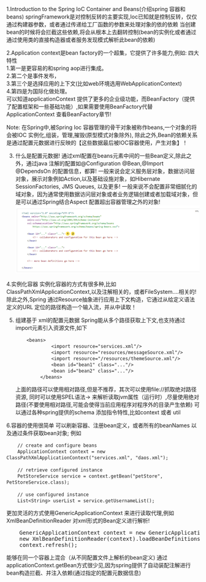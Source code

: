 1.Introduction to the Spring IoC Container and Beans(介绍spring 容器和beans)
springFramework是对控制反转的主要实现,Ioc已知就是控制反转，仅仅通过构建器参数，或者通过传递给工厂函数的参数来处理对象的依的依赖
当创建bean的时候将会拦截这些依赖,将会从根本上去翻转控制(bean的实例化或者通过通过使用类的直接构造器或者服务发现模式解析此bean的依赖)

2.Application context是bean factory的一个超集，它提供了许多能力,例如:
四大特性<br/>
    1.第一是更容易的和spring aop进行集成。<br/>
    2.第二个是事件发布，<br/>
    3.第三个是选择应用的上下文(比如web环境选用WebApplicationContext)<br/>
    4.第四是为国际化做处理。<br/>
    可以知道applicationContext 提供了更多的企业级功能，而BeanFactory（提供了配置框架和一些基础功能）,如果需要使用BeanFactory代替ApplicationContext
    查看BeanFactory章节!

Note:  在Spring中,被Spring Ioc 容器管理的骨干对象被称作beans,一个对象的将会被IOC 实例化,组装，管理,摧毁(原型模式对象除外),
除此之外,Bean的依赖关系是通过配置元数据进行反映的【这些数据最后被IOC容器使用，产生对象】！


3. 什么是配置元数据!
    通过xml配置在beans元素中间的一些Bean定义,除此之外，通过java 注解的配置如@Configuration  @Bean,@Import @DependsOn 的配置信息，都算!
    一般来说会定义服务层对象，数据访问层对象，展示对象例如Action,以及基础设施对象，如Hibernate SessionFactories, JMS Queues, 以及更多!
    一般来说不会配置非常细腻化的域对象，因为通常使用数据访问层对象或者业务逻辑创建或者加载域对象，但是可以通过Spring结合Aspect 配置超出容器管理之外的对象!
   ![img.png](./images/img.png)
 
4.实例化容器
    实例化容器的方式有很多种,比如ClassPathXmlApplicationContext,以及注解相关的，或者FileSystem....相关的!
    除此之外,Spring 通过Resource抽象进行应用上下文构造，它通过从给定义语法定义的URL 定位的路径构造一个输入流，并从中读取！


5. 组建基于 xml的配置元数据
    Spring能从多个路径获取上下文,也支持通过import元素引入资源文件,如下
   ```
       <beans>
                <import resource="services.xml"/>
                <import resource="resources/messageSource.xml"/>
                <import resource="/resources/themeSource.xml"/>
                <bean id="bean1" class="..."/>
                <bean id="bean2" class="..."/>
            </beans>
   ```
    上面的路径可以使用相对路径,但是不推荐，其次可以使用file://抓取绝对路径资源, 同时可以使用SPEL语法-> 来解析读取jvm属性（运行时）,尽量使用绝对路径(不要使用相对路径,可能会使得当前应用程序对程序外的目录产生依赖)
可以通过各种spring提供的schema 添加指令特性,比如context  或者 util 

6.容器的使用很简单  可以刷新容器、注册bean定义，或者所有的beanNames  以及通过条件获取bean对象;
    例如
```
    // create and configure beans
    ApplicationContext context = new ClassPathXmlApplicationContext("services.xml", "daos.xml");

    // retrieve configured instance
    PetStoreService service = context.getBean("petStore", PetStoreService.class);
    
    // use configured instance
    List<String> userList = service.getUsernameList();
```
更加灵活的方式使用GenericApplicationContext 来进行读取代理,例如XmlBeanDefinitionReader 对xml形式的Bean定义进行解析!
<pre>
    GenericApplicationContext context = new GenericApplicationContext();
    new XmlBeanDefinitionReader(context).loadBeanDefinitions("services.xml", "daos.xml");
    context.refresh();
</pre>
能够在同一个容器上混合（从不同配置文件上解析的bean定义)
通过applicationContext.getBean方式很少见,因为spring提供了自动装配注解进行bean构造拦截、并注入依赖(通过指定的配置元数据信息)
